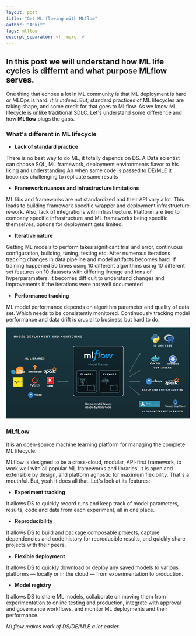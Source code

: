 ```yaml
---
layout: post
title: "Get ML flowing with MLflow"
author: "Ankit"
tags: mlflow
excerpt_separator: <!--more-->
---
```



## In this post we will understand how ML life cycles is differnt and what purpose **MLflow** serves.<!--more-->


One thing that echoes a lot in ML community is that ML deployment is hard or MLOps is hard. 
*It is indeed*. But, standard practices of ML lifecycles are taking shape, and some credit for that goes to MLflow.
As we know ML lifecycle is unlike traditional SDLC. Let's understand some difference and how **MLflow** plugs the gaps. 


### What's different in ML lifecycle 
+ **Lack of standard practice**

There is no best way to do ML, it totally depends on DS. 
A Data scientist can choose SQL, ML framework, deployment environments flavor to his liking and understanding 
An when same code is passed to DE/MLE it becomes challenging to replicate same results

+ **Framework nuances and infrastructure limitations**

ML libs and frameworks are not standardized and their API vary a lot. This leads to building framework specific wrapper and deployment infrastructure rework.
Also, lack of integrations with infrastructure. Platform are tied to company specific infrastructure and ML frameworks being specific themselves, options for deployment gets limited.

+ **Iterative nature**

Getting ML models to perform takes significant trial and error, continuous configuration, building, tuning, testing etc.
After numerous iterations tracking changes in data pipeline and model artifacts becomes hard. If training happened 50 times using 10 different algorithms using 10 different set features on 10 datasets with differing lineage and tons of hyperparameters. It becomes difficult to understand changes and improvements if the iterations were not well documented

+ **Performance tracking**

ML model performance depends on algorithm parameter and quality of data set. Which needs to be consistently monitored. Continuously tracking model performance and data drift is crucial to business but hard to do.


![Machine learning pipeline with MLflow](/assets/mlflow.png)

### MLfLow
It is an open-source machine learning platform for managing the complete ML lifecycle.

MLflow is designed to be a cross-cloud, modular, API-first framework, to work well with all popular ML frameworks and libraries. It is open and extensible by design, and platform agnostic for maximum flexibility. That's a mouthful. But, yeah it does all that. Let's look at its features:-

+ **Experiment tracking**

It allows DS to quickly record runs and keep track of model parameters, results, code and data from each experiment, all in one place.

+ **Reproducibility**

It allows DS to build and package composable projects, capture dependencies and code history for reproducible results, and quickly share projects with their peers.

+ **Flexible deployment**

It allows DS to quickly download or deploy any saved models to various platforms — locally or in the cloud — from experimentation to production.

+ **Model registry**

It allows DS to share ML models, collaborate on moving them from experimentation to online testing and production, integrate with approval and governance workflows, and monitor ML deployments and their performance.

*MLflow makes work of DS/DE/MLE a lot easier.*
